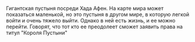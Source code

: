 Гигантская пустыня посреди Хада Афен. На карте мира может показаться маленькой, но это пустыня в другом мире, в которую легкой войти и очень тяжело выйти. Однако в ней есть жизнь, и ее можно перейти. Говорят, что тот кто ее преодолеет сможет заявить права на титул "Короля Пустыни"